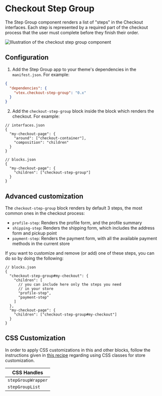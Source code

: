 # Checkout Step Group

The Step Group component renders a list of "steps" in the Checkout interfaces. Each step
is represented by a required part of the checkout process that the user must complete before
they finish their order.

![Illustration of the checkout step group component](https://user-images.githubusercontent.com/10223856/75716685-70843980-5cae-11ea-8fed-bc7ea9a32bd0.png)

## Configuration

1. Add the Step Group app to your theme's dependencies in the `manifest.json`. For example:

```json
{
  "dependencies": {
    "vtex.checkout-step-group": "0.x"
  }
}
```

2. Add the `checkout-step-group` block inside the block which renders the checkout. For example:

```jsonc
// interfaces.json
{
  "my-checkout-page": {
    "around": ["checkout-container"],
    "composition": "children"
  }
}
```

```jsonc
// blocks.json
{
  "my-checkout-page": {
    "children": ["checkout-step-group"]
  }
}
```

## Advanced customization

The `checkout-step-group` block renders by default 3 steps, the most common ones in the checkout process:

- `profile-step`: Renders the profile form, and the profile summary
- `shipping-step`: Renders the shipping form, which includes the address form and pickup point
- `payment-step`: Renders the payment form, with all the available payment methods in the current store


If you want to customize and remove (or add) one of these steps, you can do so by doing the following:

```jsonc
// blocks.json
{
  "checkout-step-group#my-checkout": {
    "children": [
      // you can include here only the steps you need
      // in your store
      "profile-step",
      "payment-step"
    ]
  },
  "my-checkout-page": {
    "children": ["checkout-step-group#my-checkout"]
  }
}
```

## CSS Customization

In order to apply CSS customizations in this and other blocks, follow the instructions given in [this recipe](https://vtex.io/docs/recipes/style/using-css-handles-for-store-customization)
regarding using CSS classes for store customization.

| CSS Handles |
| --- |
| `stepGroupWrapper` |
| `stepGroupList` |
